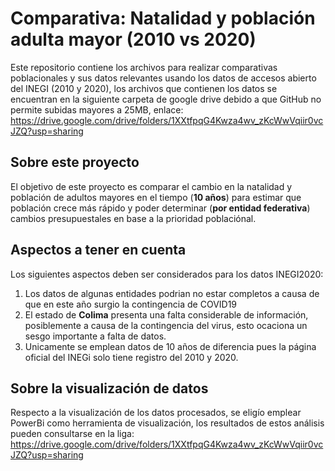 # Comparativa: Natalidad y población adulta mayor (2010 vs 2020)
Este repositorio contiene los archivos para realizar comparativas poblacionales y sus datos relevantes usando los datos de accesos abierto del INEGI (2010 y 2020), los archivos que contienen los datos se encuentran en la siguiente carpeta de google drive debido a que GitHub no permite subidas mayores a 25MB, enlace: https://drive.google.com/drive/folders/1XXtfpqG4Kwza4wv_zKcWwVqiir0vcJZQ?usp=sharing

## Sobre este proyecto
El objetivo de este proyecto es comparar el cambio en la natalidad y población de adultos mayores en el tiempo (**10 años**) para estimar que población crece más rápido y poder determinar (**por entidad federativa**) cambios presupuestales en base a la prioridad poblaciónal.

## Aspectos a tener en cuenta
Los siguientes aspectos deben ser considerados para los datos INEGI2020:
1. Los datos de algunas entidades podrian no estar completos a causa de que en este año surgio la contingencia de COVID19
2. El estado de **Colima** presenta una falta considerable de información, posiblemente a causa de la contingencia del virus, esto ocaciona un sesgo importante a falta de datos.
3. Unicamente se emplean datos de 10 años de diferencia pues la página oficial del INEGi solo tiene registro del 2010 y 2020.

## Sobre la visualización de datos
Respecto a la visualización de los datos procesados, se eligío emplear PowerBi como herramienta de visualización, los resultados de estos análisis pueden consultarse en la liga: https://drive.google.com/drive/folders/1XXtfpqG4Kwza4wv_zKcWwVqiir0vcJZQ?usp=sharing
